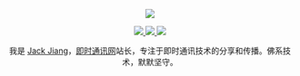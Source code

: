 <p align="center">
  <a href="https://github.com/getActivity">
    <img src="https://github-readme-stats.vercel.app/api?username=JackJiang2011&count_private=true&show_icons=true&hide=contribs&include_all_commits=true&theme=vue" />
  </a>
</p>

<p align="center">
  <a href="http://www.52im.net/">
    <img src="https://img.shields.io/badge/%E6%88%91%E7%9A%84%E7%BD%91%E7%AB%99-%E5%8D%B3%E6%97%B6%E9%80%9A%E8%AE%AF%E7%BD%91-5bc648?logo=Embarcadero&style=for-the-badge" />
  </a>
  <a href="http://wpa.qq.com/msgrd?v=3&uin=413980957&site=qq&menu=yes">
    <img src="https://img.shields.io/badge/%E6%88%91%E7%9A%84QQ-413980957-5bc648?logo=Tencent%20QQ&style=for-the-badge" />
  </a>
  <a href="http://www.52im.net/thread-2792-1-1.html">
    <img src="https://img.shields.io/badge/%E6%88%91%E7%9A%84%E9%82%AE%E7%AE%B1-jb2011@163.com-5bc648?logo=Mail.Ru&style=for-the-badge" />
  </a>
</p>


<p align="center">我是 <a href="http://www.52im.net/thread-2792-1-1.html">Jack Jiang<a>，<a href="http://www.52im.net/">即时通讯网<a>站长，专注于即时通讯技术的分享和传播。佛系技术，默默坚守。</p>
  
